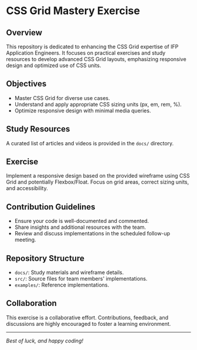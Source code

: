 # CSS Grid Mastery Exercise

## Overview
This repository is dedicated to enhancing the CSS Grid expertise of IFP Application Engineers. It focuses on practical exercises and study resources to develop advanced CSS Grid layouts, emphasizing responsive design and optimized use of CSS units.

## Objectives
- Master CSS Grid for diverse use cases.
- Understand and apply appropriate CSS sizing units (px, em, rem, %).
- Optimize responsive design with minimal media queries.

## Study Resources
A curated list of articles and videos is provided in the `docs/` directory.

## Exercise
Implement a responsive design based on the provided wireframe using CSS Grid and potentially Flexbox/Float. Focus on grid areas, correct sizing units, and accessibility.

## Contribution Guidelines
- Ensure your code is well-documented and commented.
- Share insights and additional resources with the team.
- Review and discuss implementations in the scheduled follow-up meeting.

## Repository Structure
- `docs/`: Study materials and wireframe details.
- `src/`: Source files for team members' implementations.
- `examples/`: Reference implementations.

## Collaboration
This exercise is a collaborative effort. Contributions, feedback, and discussions are highly encouraged to foster a learning environment.

---
*Best of luck, and happy coding!*
